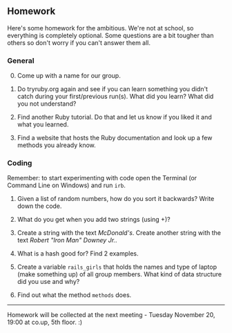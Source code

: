 ## Homework

Here's some homework for the ambitious. We're not at school, so everything is completely optional. Some questions are a bit tougher than others so don't worry if you can't answer them all.

### General

0. Come up with a name for our group.

1. Do tryruby.org again and see if you can learn something you didn't catch during your first/previous run(s). What did you learn? What did you not understand?

2. Find another Ruby tutorial. Do that and let us know if you liked it and what you learned.

3. Find a website that hosts the Ruby documentation and look up a few methods you already know.

### Coding

Remember: to start experimenting with code open the Terminal (or Command Line on Windows) and run `irb`.

1. Given a list of random numbers, how do you sort it backwards? Write down the code.

2. What do you get when you add two strings (using +)?

3. Create a string with the text _McDonald's_. Create another string with the text _Robert "Iron Man" Downey Jr._.

4. What is a hash good for? Find 2 examples.

5. Create a variable `rails_girls` that holds the names and type of laptop (make something up) of all group members. What kind of data structure did you use and why?

6. Find out what the method `methods` does.

---

Homework will be collected at the next meeting - Tuesday November 20, 19:00 at co.up, 5th floor. :)
